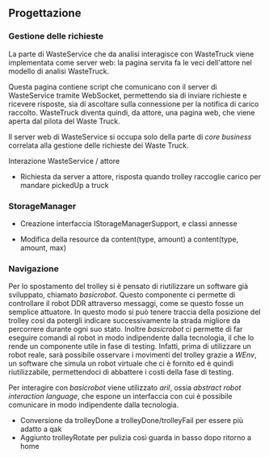 ## Progettazione

### Gestione delle richieste

La parte di WasteService che da analisi interagisce con WasteTruck viene implementata come server web: la pagina servita fa le veci dell'attore nel modello di analisi WasteTruck.

Questa pagina contiene script che comunicano con il server di WasteService tramite WebSocket, permettendo sia di inviare richieste e ricevere risposte, sia di ascoltare sulla connessione per la notifica di carico raccolto. WasteTruck diventa quindi, da attore, una pagina web, che viene aperta dal pilota del Waste Truck. 

Il server web di WasteService si occupa solo della parte di *core business* correlata alla gestione delle richieste dei Waste Truck.

Interazione WasteService / attore
- Richiesta da server a attore, risposta quando trolley raccoglie carico per mandare pickedUp a truck

### StorageManager

- Creazione interfaccia IStorageManagerSupport, e classi annesse

- Modifica della resource da content(type, amount) a content(type, amount, max)

### Navigazione

Per lo spostamento del trolley si è pensato di riutilizzare un software già
sviluppato, chiamato _basicrobot_. Questo componente ci permette di controllare
il robot DDR attraverso messaggi, come se questo fosse un semplice attuatore. In
questo modo si può tenere traccia della posizione del trolley così da potergli
indicare successivamente la strada migliore da percorrere durante ogni suo
stato.
Inoltre _basicrobot_ ci permette di far eseguire comandi al robot in modo
indipendente dalla tecnologia, il che lo rende un componente utile in fase di
testing. Infatti, prima di utilizzare un robot reale, sarà possibile osservare i
movimenti del trolley grazie a _WEnv_, un software che simula un robot virtuale
che ci è fornito ed è quindi riutilizzabile, permettendoci di abbattere i costi
della fase di testing.

Per interagire con _basicrobot_ viene utilizzato _aril_, ossia _abstract robot
interaction language_, che espone un interfaccia con cui è possibile comunicare
in modo indipendente dalla tecnologia.

- Conversione da trolleyDone a trolleyDone/trolleyFail per
essere più adatto a qak
- Aggiunto trolleyRotate per pulizia così guarda in basso
dopo ritorno a home